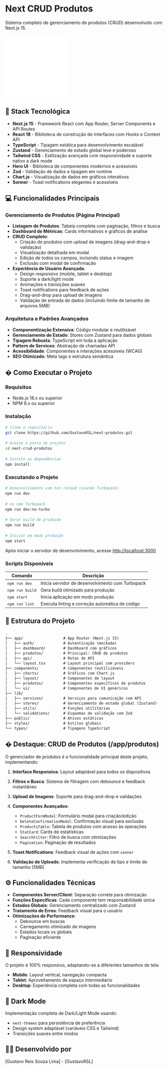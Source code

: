 # Next CRUD Produtos

Sistema completo de gerenciamento de produtos (CRUD) desenvolvido com Next.js 15.

![Dashboard e CRUD de Produtos](public/grid.svg)

## 🚀 Stack Tecnológica

- **Next.js 15** - Framework React com App Router, Server Components e API Routes
- **React 18** - Biblioteca de construção de interfaces com Hooks e Context API
- **TypeScript** - Tipagem estática para desenvolvimento escalável
- **Zustand** - Gerenciamento de estado global leve e poderoso
- **Tailwind CSS** - Estilização avançada com responsividade e suporte nativo a dark mode
- **Hero UI** - Biblioteca de componentes modernos e acessíveis
- **Zod** - Validação de dados e tipagem em runtime
- **Chart.js** - Visualização de dados em gráficos interativos
- **Sonner** - Toast notifications elegantes e acessíveis

## 💻 Funcionalidades Principais

### Gerenciamento de Produtos (Página Principal)

- **Listagem de Produtos**: Tabela completa com paginação, filtros e busca
- **Dashboard de Métricas**: Cards informativos e gráficos de análise
- **CRUD Completo**:
  - Criação de produtos com upload de imagens (drag-and-drop e validação)
  - Visualização detalhada em modal
  - Edição de todos os campos, incluindo status e imagem
  - Exclusão com modal de confirmação
- **Experiência de Usuário Avançada**:
  - Design responsivo (mobile, tablet e desktop)
  - Suporte a dark/light mode
  - Animações e transições suaves
  - Toast notifications para feedback de ações
  - Drag-and-drop para upload de imagens
  - Validação de entrada de dados (incluindo limite de tamanho de arquivos 5MB)

### Arquitetura e Padrões Avançados

- **Componentização Extensiva**: Código modular e reutilizável
- **Gerenciamento de Estado**: Stores com Zustand para dados globais
- **Tipagem Robusta**: TypeScript em toda a aplicação
- **Pattern de Services**: Abstração de chamadas API
- **Acessibilidade**: Componentes e interações acessíveis (WCAG)
- **SEO Otimizado**: Meta tags e estrutura semântica

## � Como Executar o Projeto

### Requisitos

- Node.js 18.x ou superior
- NPM 9.x ou superior

### Instalação

```bash
# Clone o repositório
git clone https://github.com/GustavoRSL/next-produtos.git

# Acesse a pasta do projeto
cd next-crud-produtos

# Instale as dependências
npm install
```

### Executando o Projeto

```bash
# Desenvolvimento com hot-reload (usando Turbopack)
npm run dev

# ou sem Turbopack
npm run dev:no-turbo

# Gerar build de produção
npm run build

# Iniciar em modo produção
npm start
```

Após iniciar o servidor de desenvolvimento, acesse [http://localhost:3000](http://localhost:3000)

### Scripts Disponíveis

| Comando          | Descrição                                           |
|------------------|-----------------------------------------------------|
| `npm run dev`    | Inicia servidor de desenvolvimento com Turbopack    |
| `npm run build`  | Gera build otimizado para produção                  |
| `npm start`      | Inicia aplicação em modo produção                   |
| `npm run lint`   | Executa linting e correção automática de código     |

## 📁 Estrutura do Projeto

```
.
├── app/                  # App Router (Next.js 15)
│   ├── auth/             # Autenticação (mockada)
│   ├── dashboard/        # Dashboard com gráficos
│   ├── produtos/         # Principal: CRUD de produtos
│   ├── api/              # Rotas de API
│   └── layout.tsx        # Layout principal com providers
├── components/           # Componentes reutilizáveis
│   ├── charts/           # Gráficos com Chart.js
│   ├── layout/           # Componentes de layout
│   ├── produtos/         # Componentes específicos de produtos
│   └── ui/               # Componentes de UI genéricos
├── lib/
│   ├── services/         # Serviços para comunicação com API
│   ├── stores/           # Gerenciamento de estado global (Zustand)
│   ├── utils/            # Funções utilitárias
│   └── validations/      # Esquemas de validação com Zod
├── public/               # Ativos estáticos
├── styles/               # Estilos globais
└── types/                # Tipagens TypeScript
```

## � Destaque: CRUD de Produtos (/app/produtos)

O gerenciador de produtos é a funcionalidade principal deste projeto, implementando:

1. **Interface Responsiva**: Layout adaptável para todos os dispositivos
2. **Filtros e Busca**: Sistema de filtragem com debounce e feedback instantâneo
3. **Upload de Imagens**: Suporte para drag-and-drop e validações
4. **Componentes Avançados**:
   - `ProductFormModal`: Formulário modal para criação/edição
   - `DeleteConfirmationModal`: Confirmação visual para exclusão
   - `ProductsTable`: Tabela de produtos com acesso às operações
   - `StatCard`: Cards de estatísticas
   - `SearchFilter`: Filtro de busca com otimizações
   - `Pagination`: Paginação de resultados

5. **Toast Notifications**: Feedback visual de ações com `sonner`
6. **Validação de Uploads**: Implementa verificação de tipo e limite de tamanho (5MB)

## ⚙️ Funcionalidades Técnicas

- **Componentes Server/Client**: Separação correta para otimização
- **Funções Específicas**: Cada componente tem responsabilidade única
- **Estados Globais**: Gerenciamento centralizado com Zustand
- **Tratamento de Erros**: Feedback visual para o usuário
- **Otimizações de Performance**:
  - Debounce em buscas
  - Carregamento otimizado de imagens
  - Estados locais vs globais
  - Paginação eficiente

## 📱 Responsividade

O projeto é 100% responsivo, adaptando-se a diferentes tamanhos de tela:

- **Mobile**: Layout vertical, navegação compacta
- **Tablet**: Aproveitamento de espaço intermediário
- **Desktop**: Experiência completa com todas as funcionalidades

## 🌙 Dark Mode

Implementação completa de Dark/Light Mode usando:
- `next-themes` para persistência de preferência
- Design system adaptável (variáveis CSS e Tailwind)
- Transições suaves entre modos

## 👨‍💻 Desenvolvido por

[Gustavo Reis Souza Lima] - [GustavoRSL]
